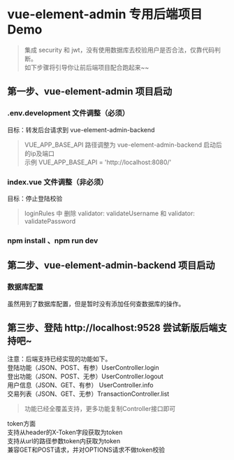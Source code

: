 # vue-element-admin 专用后端项目Demo

> 集成 security 和 jwt，没有使用数据库去校验用户是否合法，仅靠代码判断。<br />
> 如下步骤将引导你让前后端项目配合跑起来~~

## 第一步、vue-element-admin 项目启动

### .env.development 文件调整（必须）

目标：转发后台请求到 vue-element-admin-backend
> VUE_APP_BASE_API 路径调整为 vue-element-admin-backend 启动后的ip及端口 <br />
> 示例 VUE_APP_BASE_API = 'http://localhost:8080/'

### index.vue 文件调整（非必须）

目标：停止登陆校验
> loginRules 中 删除 validator: validateUsername 和 validator: validatePassword

### npm install 、npm run dev

## 第二步、vue-element-admin-backend 项目启动

### 数据库配置

虽然用到了数据库配置，但是暂时没有添加任何查数据库的操作。

## 第三步、登陆 http://localhost:9528 尝试新版后端支持吧~

注意：后端支持已经实现的功能如下。<br />
登陆功能（JSON、POST、有参）UserController.login <br />
登出功能（JSON、POST、无参）UserController.logout <br />
用户信息（JSON、GET、有参） UserController.info <br />
交易列表（JSON、GET、无参）TransactionController.list
> 功能已经全覆盖支持，更多功能复制Controller接口即可

token方面<br />
支持从header的X-Token字段获取为token <br />
支持从url的路径参数token内获取为token <br />
兼容GET和POST请求，并对OPTIONS请求不做token校验